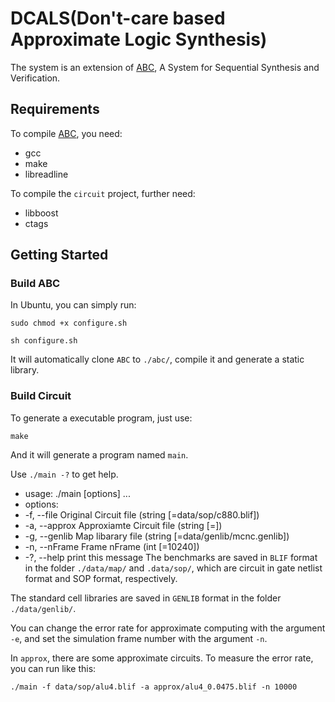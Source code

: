 # DCALS(Don't-care based Approximate Logic Synthesis)
The system is an extension of [ABC](https://people.eecs.berkeley.edu/~alanmi/abc/),
A System for Sequential Synthesis and Verification.

## Requirements
To compile [ABC](https://github.com/berkeley-abc/abc), you need:
- gcc
- make
- libreadline

To compile the `circuit` project, further need:
- libboost
- ctags

## Getting Started
### Build ABC
In Ubuntu, you can simply run:
```
sudo chmod +x configure.sh
```
```
sh configure.sh
```
It will automatically clone `ABC` to `./abc/`,
compile it and generate a static library.

### Build Circuit
To generate a executable program, just use:
```
make
```
And it will generate a program named `main`.

Use `./main -?` to get help.
- usage: ./main [options] ...
- options:
-   -f, --file      Original Circuit file (string [=data/sop/c880.blif])
-   -a, --approx    Approxiamte Circuit file (string [=])
-   -g, --genlib    Map libarary file (string [=data/genlib/mcnc.genlib])
-   -n, --nFrame    Frame nFrame (int [=10240])
-   -?, --help      print this message
The benchmarks are saved in `BLIF` format in the folder `./data/map/` and `.data/sop/`,
which are circuit in gate netlist format and SOP format, respectively.

The standard cell libraries are saved in `GENLIB` format in the folder `./data/genlib/`.

You can change the error rate for approximate computing with the argument `-e`,
and set the simulation frame number with the argument `-n`.

In `approx`, there are some approximate circuits. To measure the error rate, you can run like this:

```
./main -f data/sop/alu4.blif -a approx/alu4_0.0475.blif -n 10000
```
